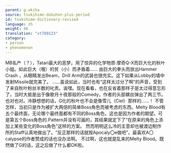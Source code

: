 ```yaml
---
parent: g-akiha
source: tsukihime-dokuhon-plus-period
id: tsukihime-dictionary-revised
language: zh
weight: 46
translation: "vt789123"
category:
- person
- phenomenon
---
```


MB名产（？），Tatari最大的恶梦。用了惊异的化学物质·摩奇Q-X而巨大化的秋叶小姐。如此巨大（喔）的贫（小）而矛盾着……
由巨大的拳头而放出Hammer Crash ，从眼睛发出Beam，Drill Arm的武装也很充实。这下如果从Lobby的墙中发射Missile就完美了。
……虽说如此，当时也有“这样太过分了啊”的声音，受到了来自秋叶粉丝半数的叱责。诶嘿。现在看看，也在反省着那样子是太过得意忘形了。当时大抵是出于像歌月十夜那般的Comedy，作者的头部螺丝弹出了两三节。也对也对。冷静想想的话，G化的秋叶也不会是像雪儿（Ciel）那样的……！
不管怎样，当初只是作为被扩大两倍的简单Boss角色而被考虑的东西。Melty Blood有五个最终面，无论哪个最终面都有不同的Boss角色，这也是因为作者的期望。可是第五个Boss角色的.Pattern并没有可画的，其结果就定下了“在原来的角色上添加上某些变化的Boss角色”这样的方案。
然而明明这么冷的主意却也被渡边制作所的Staff认真地做出了。“反正那样的话就按Apocaly〇e做吧”。最喜欢A〇calypse的作者赞成的话也没办法啊。
不过啊，这也就是乱来的Melty Blood。既然做了G的话，这之后做了什么都OK啦。
